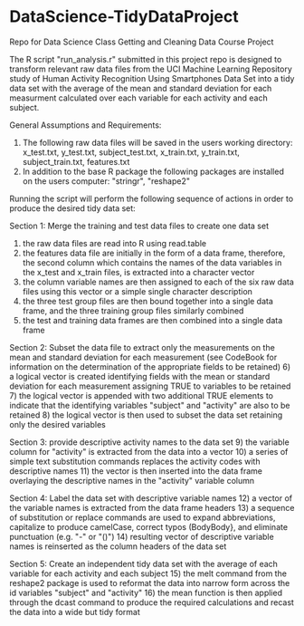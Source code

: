 DataScience-TidyDataProject
===========================

Repo for Data Science Class Getting and Cleaning Data Course Project

The R script "run_analysis.r" submitted in this project repo 
is designed to transform relevant raw data files from the UCI
Machine Learning Repository study of Human Activity Recognition Using
Smartphones Data Set into a tidy data set with the average of the mean and
standard deviation for each measurment calculated over each variable for
each activity and each subject.

General Assumptions and Requirements:
1) The following raw data files will be saved in the users working directory:
	x_test.txt, y_test.txt, subject_test.txt, x_train.txt, y_train.txt,
	subject_train.txt, features.txt
2) In addition to the base R package the following packages are installed on
	the users computer:  "stringr", "reshape2"

Running the script will perform the following sequence of actions in order 
to produce the desired tidy data set:

Section 1: Merge the training and test data files to create one data set
1) the raw data files are read into R using read.table
2) the features data file are initially in the form of a data frame,
	therefore, the second column which contains the names of the data
	variables in the x_test and x_train files, is extracted into a
	character vector
3) the column variable names are then assigned to each of the six raw
	data files using this vector or a simple single character description
4) the three test group files are then bound together into a single data
	frame, and the three training group files similarly combined
5) the test and training data frames are then combined into a single
	data frame

Section 2: Subset the data file to extract only the measurements on the mean
and standard deviation for each measurement (see CodeBook for information on
the determination of the appropriate fields to be retained)
6) a logical vector is created identifying fields with the mean or standard
	deviation for each measurement assigning TRUE to variables to be retained
7) the logical vector is appended with two additional TRUE elements to
	indicate that the identifying variables "subject" and "activity" are
	also to be retained
8) the logical vector is then used to subset the data set retaining only
	the desired variables
	
Section 3: provide descriptive activity names to the data set
9) the variable column for "activity" is extracted from the data into a vector
10) a series of simple text substitution commands replaces the activity
	codes with descriptive names
11) the vector is then inserted into the data frame overlaying the descriptive
	names in the "activity" variable column
	
Section 4: Label the data set with descriptive variable names
12) a vector of the variable names is extracted from the data frame headers
13) a sequence of substitution or replace commands are used to expand
	abbreviations, capitalize to produce camelCase, correct typos (BodyBody},
	and eliminate punctuation (e.g. "-" or "()")
14) resulting vector of descriptive variable names is reinserted as the column
	headers of the data set
	
Section 5: Create an independent tidy data set with the average of each variable
for each activity and each subject
15) the melt command from the reshape2 package is used to reformat the data into
	narrow form across the id variables "subject" and "activity"
16) the mean function is then applied through the dcast command to produce the
	required calculations and recast the data into a wide but tidy format
